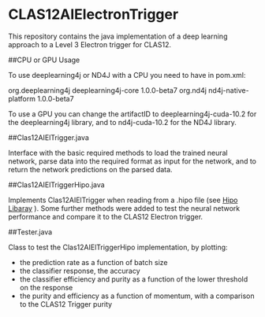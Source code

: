 # CLAS12AIElectronTrigger

This repository contains the java implementation of a deep learning approach to a Level 3 Electron trigger for CLAS12.

##CPU or GPU Usage

To use deeplearning4j or ND4J with a CPU you need to have in pom.xml:

<dependency>
      <groupId>org.deeplearning4j</groupId>
      <artifactId>deeplearning4j-core</artifactId>
      <version>1.0.0-beta7</version>
 </dependency>
 <dependency>
      <groupId>org.nd4j</groupId>
      <artifactId>nd4j-native-platform</artifactId>
      <version>1.0.0-beta7</version>
  </dependency>
 </dependencies>

To use a GPU you can change the artifactID to deeplearning4j-cuda-10.2 for the deeplearning4j library, and to nd4j-cuda-10.2 for the ND4J library. 

##Clas12AIElTrigger.java

Interface with the basic required methods to load the trained neural network, parse data into the required format as input for the network, and to return the network predictions on the parsed data.

##Clas12AIElTriggerHipo.java

Implements Clas12AIElTrigger when reading from a .hipo file (see [Hipo Libaray](https://github.com/gavalian/hipo) ). Some further methods were added to test the neural network performance and compare it to the CLAS12 Electron trigger.

##Tester.java

Class to test the Clas12AIElTriggerHipo implementation, by plotting:
- the prediction rate as a function of batch size
- the classifier response, the accuracy
- the classifier efficiency and purity as a function of the lower threshold on the response
- the purity and efficiency as a function of momentum, with a comparison to the CLAS12 Trigger purity